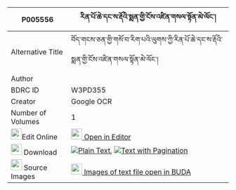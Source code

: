 |P005556|རིན་པོ་ཆེ་དང་ས་རྡོའི་སྨན་གྱི་ངོས་འཛིན་གསལ་སྟོན་མེ་ལོང་། 
| --- | --- 
|Alternative Title |བོད་གངས་ཅན་གྱི་གསོ་བ་རིག་པའི་ལུགས་ཀྱི་རིན་པོ་ཆེ་དང་ས་རྡོའི་སྨན་གྱི་ངོས་འཛིན་གསལ་སྟོན་མེ་ལོང་།
|Author | 
|BDRC ID | W3PD355
|Creator | Google OCR
|Number of Volumes| 1
|<img width="25" src="https://img.icons8.com/color/25/000000/edit-property.png">Edit Online| [<img width="25" src="https://avatars.githubusercontent.com/u/45091458?s=200&v=4"> Open in Editor](http://editor.openpecha.org/P005556)
|<img width="25" src="https://img.icons8.com/fluent/48/000000/download-2.png"/>  Download | [![](https://img.icons8.com/color/20/000000/txt.png)Plain Text](https://github.com/Openpecha/P005556/releases/download/v2/rinpoche_dang_sado_i_men_gyi_n_plain_P005556.zip), [![](https://img.icons8.com/color/20/000000/txt.png)Text with Pagination](https://github.com/Openpecha/P005556/releases/download/v2/rinpoche_dang_sado_i_men_gyi_n_pages_P005556.zip)
|<img width="25" src="https://img.icons8.com/plasticine/100/000000/pictures-folder.png"/>  Source Images | [<img width="25" src="https://library.bdrc.io/icons/BUDA-small.svg"> Images of text file open in BUDA](https://library.bdrc.io/show/bdr:W3PD355)